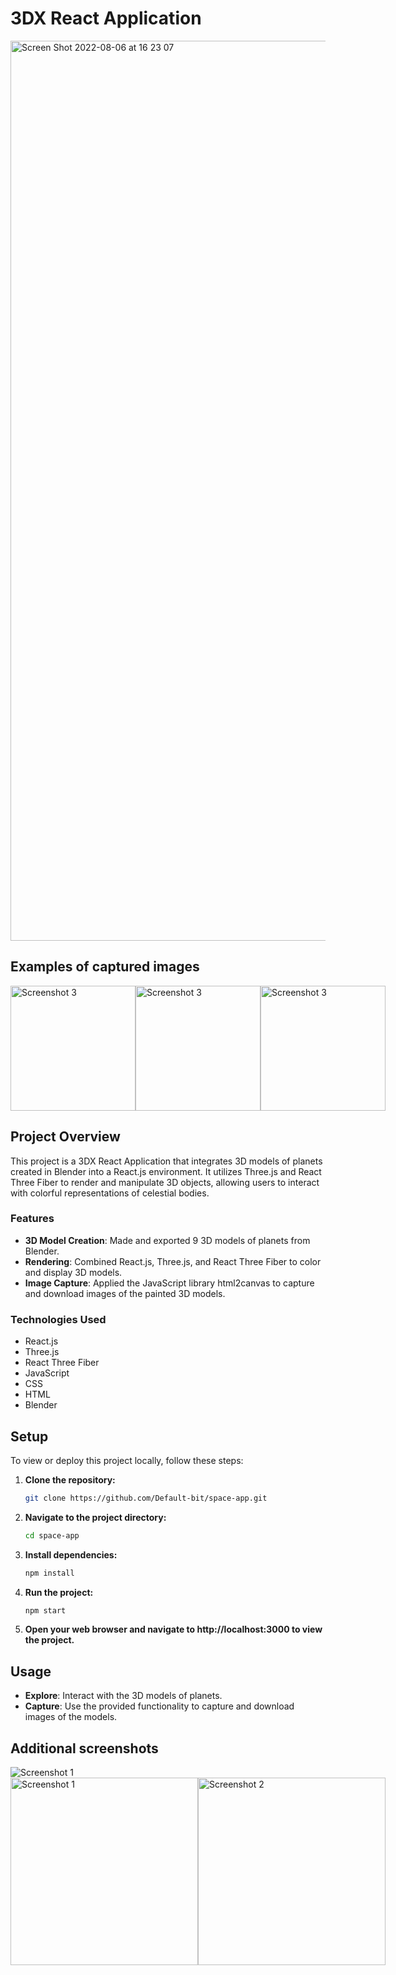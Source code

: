# 3DX React Application

<img width="1440" alt="Screen Shot 2022-08-06 at 16 23 07" src="https://github.com/Default-bit/space-app/assets/63794288/fe80be00-78f0-485d-b338-493f10877d9b">

## Examples of captured images

<div style="display: flex; justify-content: space-around;">
    <img style="height: 200px; object-fit: cover;" alt="Screenshot 3" src="https://github.com/Default-bit/space-app/assets/63794288/f7c3a9df-5a6d-4be6-a555-82ca184b9981">
    <img style="height: 200px; object-fit: cover;" alt="Screenshot 3" src="https://github.com/Default-bit/space-app/assets/63794288/2b783679-f330-432a-a41b-7eff64b71632">
    <img style="height: 200px; object-fit: cover;" alt="Screenshot 3" src="https://github.com/Default-bit/space-app/assets/63794288/cb64e9f7-c8c1-4454-832c-e94fff63d292">
</div>

## Project Overview

This project is a 3DX React Application that integrates 3D models of planets created in Blender into a React.js environment. It utilizes Three.js and React Three Fiber to render and manipulate 3D objects, allowing users to interact with colorful representations of celestial bodies.

### Features

- **3D Model Creation**: Made and exported 9 3D models of planets from Blender.
- **Rendering**: Combined React.js, Three.js, and React Three Fiber to color and display 3D models.
- **Image Capture**: Applied the JavaScript library html2canvas to capture and download images of the painted 3D models.

### Technologies Used

- React.js
- Three.js
- React Three Fiber
- JavaScript
- CSS
- HTML
- Blender

## Setup

To view or deploy this project locally, follow these steps:

1. **Clone the repository:**
   ```bash
   git clone https://github.com/Default-bit/space-app.git
    ```
2. **Navigate to the project directory:**
    ```bash
    cd space-app
    ```
3. **Install dependencies:**
    ```bash
    npm install
    ```
4. **Run the project:**
    ```bash
    npm start
    ```
5. **Open your web browser and navigate to http://localhost:3000 to view the project.**

## Usage

- **Explore**: Interact with the 3D models of planets.
- **Capture**: Use the provided functionality to capture and download images of the models.

## Additional screenshots


<img alt="Screenshot 1" src="https://github.com/Default-bit/space-app/assets/63794288/9376d00f-37ce-4596-9ead-dac5678f8868">

<div style="display: flex; justify-content: space-around;">
    <img style="height: 300px; object-fit: cover;" alt="Screenshot 1" src="https://github.com/Default-bit/space-app/assets/63794288/352bef61-b4a7-4f47-be35-748f4f68a14a">
    <img style="height: 300px; object-fit: cover;" alt="Screenshot 2" src="https://github.com/Default-bit/space-app/assets/63794288/f3c132e6-7500-4cd2-a238-e8b9856724dd">
</div>

